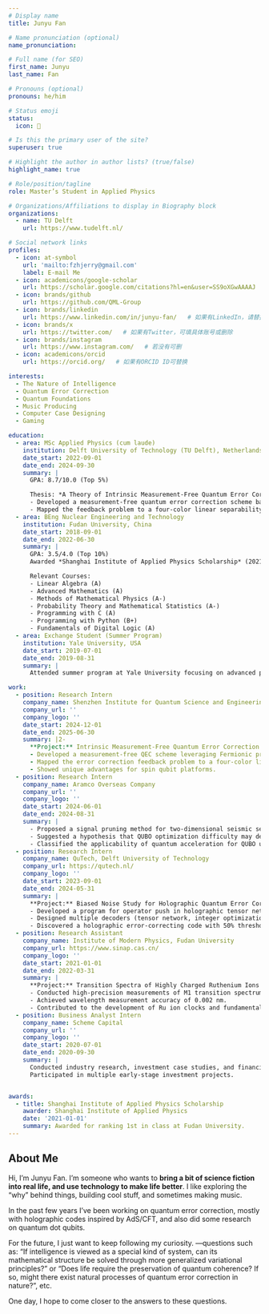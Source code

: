 ```yaml
---
# Display name
title: Junyu Fan

# Name pronunciation (optional)
name_pronunciation: 

# Full name (for SEO)
first_name: Junyu
last_name: Fan

# Pronouns (optional)
pronouns: he/him

# Status emoji
status:
  icon: 🔬

# Is this the primary user of the site?
superuser: true

# Highlight the author in author lists? (true/false)
highlight_name: true

# Role/position/tagline
role: Master’s Student in Applied Physics

# Organizations/Affiliations to display in Biography block
organizations:
  - name: TU Delft
    url: https://www.tudelft.nl/

# Social network links
profiles:
  - icon: at-symbol
    url: 'mailto:fzhjerry@gmail.com'
    label: E-mail Me
  - icon: academicons/google-scholar
    url: https://scholar.google.com/citations?hl=en&user=SS9oXGwAAAAJ
  - icon: brands/github
    url: https://github.com/QML-Group
  - icon: brands/linkedin
    url: https://www.linkedin.com/in/junyu-fan/   # 如果有LinkedIn，请替换实际链接
  - icon: brands/x
    url: https://twitter.com/   # 如果有Twitter，可填具体账号或删除
  - icon: brands/instagram
    url: https://www.instagram.com/   # 若没有可删
  - icon: academicons/orcid
    url: https://orcid.org/   # 如果有ORCID ID可替换

interests:
  - The Nature of Intelligence
  - Quantum Error Correction
  - Quantum Foundations
  - Music Producing
  - Computer Case Designing
  - Gaming

education:
  - area: MSc Applied Physics (cum laude)
    institution: Delft University of Technology (TU Delft), Netherlands
    date_start: 2022-09-01
    date_end: 2024-09-30
    summary: |
      GPA: 8.7/10.0 (Top 5%)

      Thesis: *A Theory of Intrinsic Measurement-Free Quantum Error Correction in Spin Qubits*  
      - Developed a measurement-free quantum error correction scheme based on Fermionic properties of electrons.  
      - Mapped the feedback problem to a four-color linear separability problem on a hypercube, demonstrating advantages for spin qubit platforms.
  - area: BEng Nuclear Engineering and Technology
    institution: Fudan University, China
    date_start: 2018-09-01
    date_end: 2022-06-30
    summary: |
      GPA: 3.5/4.0 (Top 10%)  
      Awarded *Shanghai Institute of Applied Physics Scholarship* (2021) for ranking 1st in the class.  

      Relevant Courses:  
      - Linear Algebra (A)  
      - Advanced Mathematics (A)  
      - Methods of Mathematical Physics (A-)  
      - Probability Theory and Mathematical Statistics (A-)  
      - Programming with C (A)  
      - Programming with Python (B+)  
      - Fundamentals of Digital Logic (A)
  - area: Exchange Student (Summer Program)
    institution: Yale University, USA
    date_start: 2019-07-01
    date_end: 2019-08-31
    summary: |
      Attended summer program at Yale University focusing on advanced physics topics.

work:
  - position: Research Intern
    company_name: Shenzhen Institute for Quantum Science and Engineering
    company_url: ''
    company_logo: ''
    date_start: 2024-12-01
    date_end: 2025-06-30
    summary: |2-
      **Project:** Intrinsic Measurement-Free Quantum Error Correction in Spin Qubits  
      - Developed a measurement-free QEC scheme leveraging Fermionic properties of electrons.  
      - Mapped the error correction feedback problem to a four-color linear separability problem on a hypercube.  
      - Showed unique advantages for spin qubit platforms.
  - position: Research Intern
    company_name: Aramco Overseas Company
    company_url: ''
    company_logo: ''
    date_start: 2024-06-01
    date_end: 2024-08-31
    summary: |
      - Proposed a signal pruning method for two-dimensional seismic sensing data using edge detection and brightness variation statistics.  
      - Suggested a hypothesis that QUBO optimization difficulty may depend on the Hamming distance between initial state and global optimum, in addition to energy barrier height, and partially validated it on the D-Wave quantum annealer.  
      - Classified the applicability of quantum acceleration for QUBO using a random forest approach.
  - position: Research Intern
    company_name: QuTech, Delft University of Technology
    company_url: https://qutech.nl/
    company_logo: ''
    date_start: 2023-09-01
    date_end: 2024-05-31
    summary: |
      **Project:** Biased Noise Study for Holographic Quantum Error Correcting Codes  
      - Developed a program for operator push in holographic tensor networks, the first automated implementation.  
      - Designed multiple decoders (tensor network, integer optimization, neural network) achieving near-optimal decoding.  
      - Discovered a holographic error-correcting code with 50% threshold under pure Pauli errors, surpassing the hashing bound.
  - position: Research Assistant
    company_name: Institute of Modern Physics, Fudan University
    company_url: https://www.sinap.cas.cn/
    company_logo: ''
    date_start: 2021-01-01
    date_end: 2022-03-31
    summary: |
      **Project:** Transition Spectra of Highly Charged Ruthenium Ions  
      - Conducted high-precision measurements of M1 transition spectrum of Ru13+ ions using EBIT.  
      - Achieved wavelength measurement accuracy of 0.002 nm.  
      - Contributed to the development of Ru ion clocks and fundamental constant studies.
  - position: Business Analyst Intern
    company_name: Scheme Capital
    company_url: ''
    company_logo: ''
    date_start: 2020-07-01
    date_end: 2020-09-30
    summary: |
      Conducted industry research, investment case studies, and financial modeling.  
      Participated in multiple early-stage investment projects.


awards:
  - title: Shanghai Institute of Applied Physics Scholarship
    awarder: Shanghai Institute of Applied Physics
    date: '2021-01-01'
    summary: Awarded for ranking 1st in class at Fudan University.
---
```

## About Me

Hi, I’m Junyu Fan. I’m someone who wants to **bring a bit of science fiction into real life, and use technology to make life better**. I like exploring the “why” behind things, building cool stuff, and sometimes making music. 

In the past few years I’ve been working on quantum error correction, mostly with holographic codes inspired by AdS/CFT, and also did some research on quantum dot qubits. 

For the future, I just want to keep following my curiosity. —questions such as: “If intelligence is viewed as a special kind of system, can its mathematical structure be solved through more generalized variational principles?” or “Does life require the preservation of quantum coherence? If so, might there exist natural processes of quantum error correction in nature?”, etc.

One day, I hope to come closer to the answers to these questions.
